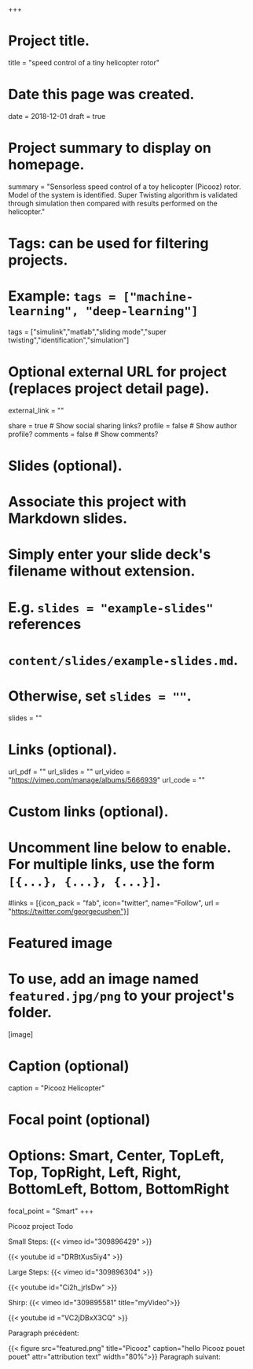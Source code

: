 +++
# Project title.
title = "speed control of a tiny helicopter rotor"

# Date this page was created.
date = 2018-12-01
draft = true

# Project summary to display on homepage.
summary = "Sensorless speed control of a toy helicopter (Picooz) rotor. Model of the system is identified. Super Twisting algorithm is validated through simulation then compared with results performed on the helicopter."

# Tags: can be used for filtering projects.
# Example: `tags = ["machine-learning", "deep-learning"]`
tags = ["simulink","matlab","sliding mode","super twisting","identification","simulation"]

# Optional external URL for project (replaces project detail page).
external_link = ""

share = true  # Show social sharing links?
profile = false  # Show author profile?
comments = false  # Show comments?

# Slides (optional).
#   Associate this project with Markdown slides.
#   Simply enter your slide deck's filename without extension.
#   E.g. `slides = "example-slides"` references 
#   `content/slides/example-slides.md`.
#   Otherwise, set `slides = ""`.
slides = ""

# Links (optional).
url_pdf = ""
url_slides = ""
url_video = "https://vimeo.com/manage/albums/5666939"
url_code = ""

# Custom links (optional).
#   Uncomment line below to enable. For multiple links, use the form `[{...}, {...}, {...}]`.
#links = [{icon_pack = "fab", icon="twitter", name="Follow", url = "https://twitter.com/georgecushen"}]

# Featured image
# To use, add an image named `featured.jpg/png` to your project's folder. 
[image]
  # Caption (optional)
  caption = "Picooz Helicopter"
  
  # Focal point (optional)
  # Options: Smart, Center, TopLeft, Top, TopRight, Left, Right, BottomLeft, Bottom, BottomRight
  focal_point = "Smart"
+++

<!-- C:\M91449\MCHP_Blockset\Developpements\2013_08_19_Masters2013\PicooZ\2013_08_16_Logs -->

Picooz project Todo

<!-- test code -->

Small Steps:
{{< vimeo id="309896429" >}}
<!-- You tube alternative: {{< youtube id ="DRBtXus5iy4" >}} -->
{{< youtube id ="DRBtXus5iy4" >}}

Large Steps:
{{< vimeo id="309896304" >}}
<!-- You tube alternative: {{< youtube id="Ci2h_jrlsDw" >}} -->
{{< youtube id="Ci2h_jrlsDw" >}}

Shirp:
{{< vimeo id="309895581" title="myVideo">}}
<!-- You tube alternative: {{< youtube id ="VC2jDBxX3CQ" >}} -->
{{< youtube id ="VC2jDBxX3CQ" >}}

Paragraph précédent:

{{< figure  src="featured.png" title="Picooz" caption="hello Picooz pouet pouet" attr="attribution text" width="80%">}}
Paragraph suivant: